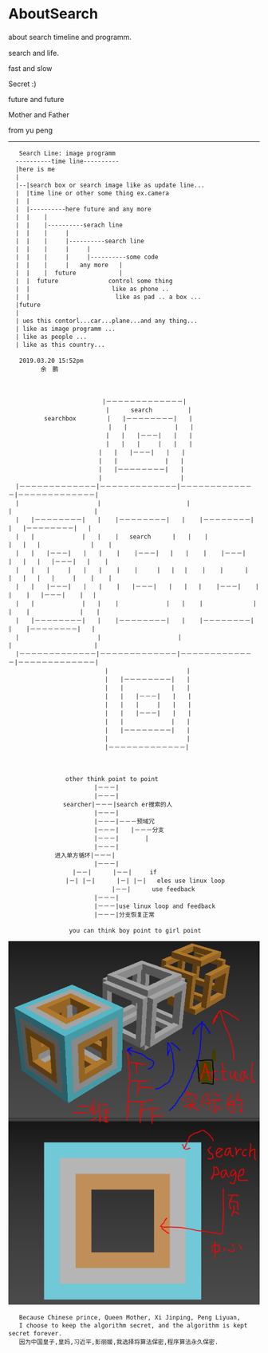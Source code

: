 # AboutSearch

about search timeline and programm.　　</br>

search and life.</br>

fast and slow </br>

Secret :) </br>

future and future </br>

Mother and Father </br>

from yu peng </br>
__________________________________________________________________

       Search Line: image programm
      ----------time line----------
      |here is me  
      |  
      |--|search box or search image like as update line...
      |  |time line or other some thing ex.camera
      |  |
      |  |----------here future and any more
      |  |    |
      |  |    |----------serach line
      |  |    |     |
      |  |    |     |----------search line
      |  |    |     |     |
      |  |    |     |     |----------some code
      |  |    |     |   any more   | 
      |  |    |  future            |
      |  |  future              control some thing
      |  |                       like as phone ..
      |  |                        like as pad .. a box ...
      |future                       
      | 
      | ues this contorl...car...plane...and any thing... 
      | like as image programm ...
      | like as people ...
      | like as this country...
              
       2019.03.20 15:52pm 
             余　鹏
       
       
       
                     　　　　　 |－－－－－－－－－－－－－| 
                            　　| 　　　search　　　　　　|
              searchbox       　|　　|－－－－－－－－|　　|
                                |　　|　　　　　　　　|　　|
                            　　|　　|　　|－－－|　　|　　|
                            　　|　　|　　|　　　|　　|　　|
      　　　　　　　　　　　　　　|　　|　　|－－－|　　|　　|
      　　　　　　　　　　　　　　|　　|　　　　　　　　|　　|
      　　　　　　　　　　　　　　|　　|－－－－－－－－|　　|
      　　　　　　　　　　　　　　| 　　　　　　　　　　　　 |
      |－－－－－－－－－－－－－|－－－－－－－－－－－－－|－－－－－－－－－－－－－|－－－－－－－－－－－－－|
      | 　　　      　　　　　　|                        |                        |                       | 
      |　　|－－－－－－－－|　　|    |－－－－－－－－|　　|    |－－－－－－－－|   |   |－－－－－－－－|   |
      |　　|　　　　　　　　|　　|    |   search      |　　|　  |              |   |   |              |    |
      |　　|　　|－－－|　　|　　|    |    |－－－|   |　　|    |    |－－－|   |   |   |   |－－－|   |    |
      |　　|　　|　　　|　　|　　|    |    |  　　|   | 　|    |    |      |   |   |   |   |     |    |    |
      |　　|　　|－－－|　　|　　|    |　　|－－－|　　|　　|   |    |－－－|    |  |    |   |－－－|    | 　|
      |　　|　　　　　　　　|　　|    |　　　　　　　　|　　|    |              |   |    |              |  　|
      |　　|－－－－－－－－|　　|    |－－－－－－－－|　　|    |－－－－－－－－|  |    |－－－－－－－－|   |     
      | 　　　　　　　　　　　　 |　　　　　　　　　　　　　|                        |                       |
      |－－－－－－－－－－－－－|－－－－－－－－－－－－－|－－－－－－－－－－－－－|－－－－－－－－－－－－－| 
                               | 　　　      　　　　　　|
                               |　　|－－－－－－－－|　　|
                               |　　|　　　　　　　　|　　|
                               |　　|　　|－－－|　　|　　|
                               |　　|　　|　　　|　　|　　|
                               |　　|　　|－－－|　　|　　|
                               |　　|　　　　　　　　|　　|
                               |　　|－－－－－－－－|　　|
                               | 　　　　　　　　　　　　 |
                               |－－－－－－－－－－－－－| 
       
                          
                          
                    other think point to point
                            |－－－|
                            |－－－|
           　　　　　searcher|－－－|search er搜索的人
                            |－－－|
                            |－－－|－－－预域冗
                            |－－－|　　|－－－分支
                            |－－－|　　    |
                            |－－－|
                 进入单方循环|－－－|
                            |－－－|
       　　　　　　　　　|－－|      |－－|     if
                    |－| |－|      |－| |－|   eles use linux loop
                 　　　　　　　　　 |－－|　　　 use feedback
                            |－－－|
                            |－－－|use linux loop and feedback
                            |－－－|分支恢复正常

                     you can think boy point to girl point
       
       
 ![image](https://github.com/qizhoward/AboutSearch/blob/master/shuoming.PNG)       
       
       
       
     
      
       
       Because Chinese prince, Queen Mother, Xi Jinping, Peng Liyuan, 
       I choose to keep the algorithm secret, and the algorithm is kept secret forever.
       因为中国皇子,皇妈,习近平,彭丽媛,我选择将算法保密,程序算法永久保密. 



